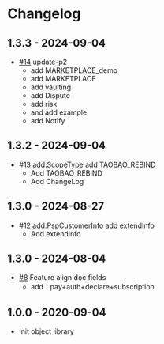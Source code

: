 # Changelog


## 1.3.3 - 2024-09-04
* [#14](https://github.com/alipay/global-open-sdk-python/pull/14)  update-p2
   * add MARKETPLACE_demo
   * add MARKETPLACE
   * add vaulting
   * add Dispute
   * add risk
   * and add example
   * add Notify

## 1.3.2 - 2024-09-04
* [#13](https://github.com/alipay/global-open-sdk-python/pull/13)  add:ScopeType add TAOBAO_REBIND
   * Add TAOBAO_REBIND
   * Add ChangeLog

## 1.3.0 - 2024-08-27
* [#12](https://github.com/alipay/global-open-sdk-python/pull/12)  add:PspCustomerInfo add extendInfo
   * Add extendInfo

## 1.3.0 - 2024-08-04
* [#8](https://github.com/alipay/global-open-sdk-python/pull/8) Feature align doc fields
   * add：pay+auth+declare+subscription

## 1.0.0 - 2020-09-04
*  Init object library

